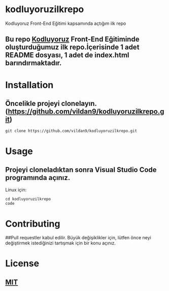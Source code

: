 # kodluyoruzilkrepo
Kodluyoruz Front-End Eğitimi kapsamında açtığım ilk repo
## Bu repo [Kodluyoruz](https://www.kodluyoruz.org/) Front-End Eğitiminde oluşturduğumuz ilk repo.İçerisinde 1 adet README dosyası, 1 adet de index.html barındırmaktadır.

# Installation
## Öncelikle projeyi clonelayın.(https://github.com/vildan9/kodluyoruzilkrepo.git)
```
git clone https://github.com/vildan9/kodluyoruzilkrepo.git
```
# Usage
## Projeyi cloneladıktan sonra Visual Studio Code programında açınız.
Linux için:
```
cd kodluyoruzilkrepo
code
```
# Contributing
##Pull requestler kabul edilir. Büyük değişiklikler için, lütfen önce neyi değiştirmek istediğinizi tartışmak için bir konu açınız.
# License
## [MIT](https://choosealicense.com/)
